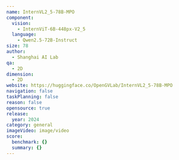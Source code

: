 ```yaml
---
name: InternVL2_5-78B-MPO
component:
  vision:
    - InternViT-6B-448px-V2_5
  language:
    - Qwen2.5-72B-Instruct
size: 78
author:
  - Shanghai AI Lab
qa:
  - 2D
dimension:
  - 2D
website: https://huggingface.co/OpenGVLab/InternVL2_5-78B-MPO
navigation: false
taskPlanning: false
reason: false
opensource: true
release:
  year: 2024
category: general
imageVideo: image/video
score:
  benchmark: {}
  summary: {}
---
```

